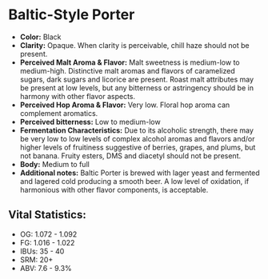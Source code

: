 # Baltic-Style Porter

- **Color:** Black
- **Clarity:** Opaque. When clarity is perceivable, chill haze should not be present.
- **Perceived Malt Aroma & Flavor:** Malt sweetness is medium-low to medium-high. Distinctive malt aromas and flavors of caramelized sugars, dark sugars and licorice are present. Roast malt attributes may be present at low levels, but any bitterness or astringency should be in harmony with other flavor aspects.
- **Perceived Hop Aroma & Flavor:** Very low. Floral hop aroma can complement aromatics.
- **Perceived bitterness:** Low to medium-low
- **Fermentation Characteristics:** Due to its alcoholic strength, there may be very low to low levels of complex alcohol aromas and flavors and/or higher levels of fruitiness suggestive of berries, grapes, and plums, but not banana. Fruity esters, DMS and diacetyl should not be present.
- **Body:** Medium to full
- **Additional notes:** Baltic Porter is brewed with lager yeast and fermented and lagered cold producing a smooth beer. A low level of oxidation, if harmonious with other flavor components, is acceptable.

## Vital Statistics:

- OG: 1.072 - 1.092
- FG: 1.016 - 1.022
- IBUs: 35 - 40
- SRM: 20+
- ABV: 7.6 - 9.3%
